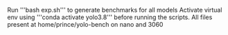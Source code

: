 Run '''bash exp.sh''' to generate benchmarks for all models
Activate virtual env using '''conda activate yolo3.8''' before running the scripts.
All files present at home/prince/yolo-bench on nano and 3060

